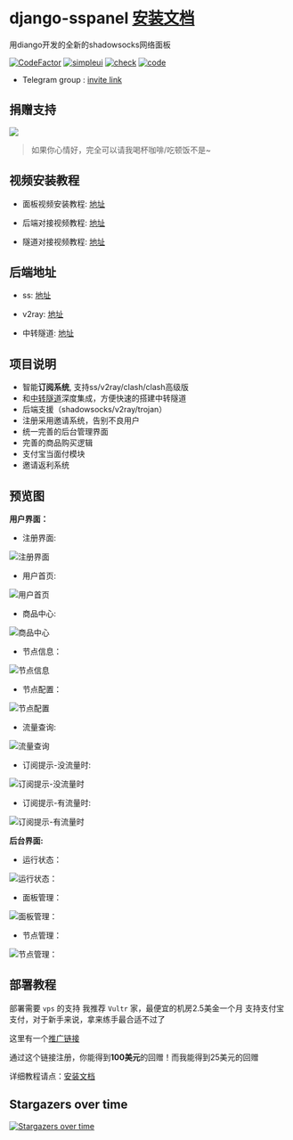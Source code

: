 # django-sspanel [安装文档](https://ehco1996.github.io/django-sspanel/)

用diango开发的全新的shadowsocks网络面板

[![CodeFactor](https://www.codefactor.io/repository/github/ehco1996/django-sspanel/badge)](https://www.codefactor.io/repository/github/ehco1996/django-sspanel)
[![simpleui](https://img.shields.io/badge/developing%20with-Simpleui-2077ff.svg)](https://github.com/newpanjing/simpleui)
[![check](https://github.com/Ehco1996/django-sspanel/actions/workflows/lint.yml/badge.svg)](https://github.com/Ehco1996/django-sspanel/actions/workflows/lint.yml)
[![code](https://github.com/Ehco1996/django-sspanel/actions/workflows/code.yml/badge.svg)](https://github.com/Ehco1996/django-sspanel/actions/workflows/code.yml)

* Telegram group : [invite link](https://t.me/Ehcobreakwa11)

## 捐赠支持

<a href="https://dun.mianbaoduo.com/@ehco" target="_blank"><img src="https://img.niucodata.com/dundunfan-bt.png"></a>

> 如果你心情好，完全可以请我喝杯咖啡/吃顿饭不是~

## 视频安装教程

* 面板视频安装教程: [地址](https://youtu.be/BRHcdGeufvY)

* 后端对接视频教程: [地址](https://youtu.be/QNbnya1HHU0)

* 隧道对接视频教程: [地址](https://youtu.be/R4U0NZaMUeY)

## 后端地址

* ss: [地址](https://github.com/Ehco1996/aioshadowsocks)

* v2ray: [地址](https://github.com/Ehco1996/v2scar)

* 中转隧道: [地址](https://github.com/Ehco1996/ehco)

## 项目说明

* 智能**订阅系统**, 支持ss/v2ray/clash/clash高级版
* 和[中转隧道](https://github.com/Ehco1996/ehco)深度集成，方便快速的搭建中转隧道
* 后端支援（shadowsocks/v2ray/trojan）
* 注册采用邀请系统，告别不良用户
* 统一完善的后台管理界面
* 完善的商品购买逻辑
* 支付宝当面付模块
* 邀请返利系统

## 预览图

**用户界面：**

* 注册界面:

![注册界面](https://user-images.githubusercontent.com/24697284/53059324-5dfaf000-34f1-11e9-9454-a828237b263d.png)

* 用户首页:

![用户首页](https://user-images.githubusercontent.com/24697284/106535015-40818e00-6530-11eb-8f34-75563e14f280.png)

* 商品中心:

![商品中心](https://user-images.githubusercontent.com/24697284/106536076-9d7e4380-6532-11eb-8368-eddd6f4cdad8.png)

* 节点信息：

![节点信息](https://user-images.githubusercontent.com/24697284/116970843-3e73ca80-aceb-11eb-8132-ca7b002c4b04.png)

* 节点配置：

![节点配置](https://user-images.githubusercontent.com/24697284/116970833-3ae04380-aceb-11eb-9e51-dff8f4b200cd.png)

* 流量查询:

![流量查询](https://user-images.githubusercontent.com/24697284/53059233-14120a00-34f1-11e9-94f3-b2ca2ab88882.png)

* 订阅提示-没流量时:

![订阅提示-没流量时](https://user-images.githubusercontent.com/24697284/106535024-437c7e80-6530-11eb-87fa-7432091b8c25.png)

* 订阅提示-有流量时:

![订阅提示-有流量时](https://user-images.githubusercontent.com/24697284/106535027-45464200-6530-11eb-9024-321b1f054f5f.png)

**后台界面:**

* 运行状态：

![运行状态：](https://user-images.githubusercontent.com/24697284/106535029-46776f00-6530-11eb-8709-f66a40ff0a89.png)

* 面板管理：

![面板管理：](https://user-images.githubusercontent.com/24697284/99465482-80939480-2975-11eb-9ab5-b0b88a6f6f1a.png)

* 节点管理：

![节点管理：](https://user-images.githubusercontent.com/24697284/99465561-a751cb00-2975-11eb-87bb-a35303ef1a8d.png)

## 部署教程

部署需要 `vps` 的支持
我推荐 `Vultr` 家，最便宜的机房2.5美金一个月
支持支付宝支付，对于新手来说，拿来练手最合适不过了

这里有一个[推广链接](https://www.vultr.com/?ref=8376726-6G)

通过这个链接注册，你能得到**100美元**的回赠！而我能得到25美元的回赠

详细教程请点：[安装文档](https://ehco1996.github.io/django-sspanel/)

## Stargazers over time

[![Stargazers over time](https://starchart.cc/Ehco1996/django-sspanel.svg)](https://starchart.cc/Ehco1996/django-sspanel)
